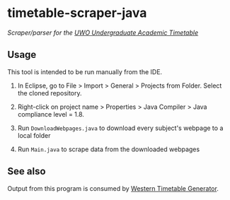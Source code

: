 # timetable-scraper-java

*Scraper/parser for the [UWO Undergraduate Academic Timetable](http://studentservices.uwo.ca/secure/timetables/mastertt/ttindex.cfm)*


## Usage

This tool is intended to be run manually from the IDE.

1. In Eclipse, go to File > Import > General > Projects from Folder. Select the cloned repository.

2. Right-click on project name > Properties > Java Compiler > Java compliance level = 1.8. 

3. Run `DownloadWebpages.java` to download every subject's webpage to a local folder

4. Run `Main.java` to scrape data from the downloaded webpages

## See also

Output from this program is consumed by [Western Timetable Generator](https://github.com/shrumit/Western-Timetable-Maker).
